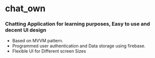 # chat_own

### Chatting Application for learning purposes, Easy to use and decent UI design


- Based on MVVM pattern.
- Programmed user authentication and Data storage using firebase.
- Flexible UI for Different screen Sizes 

